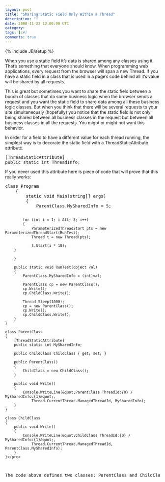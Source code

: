 ```yaml
---
layout: post
title: "Sharing Static Field Only Within a Thread"
description: ""
date: 2008-11-22 12:00:00 UTC
category: 
tags: [c#]
comments: true
---
```

{% include JB/setup %}

<div id="post">
<p>When you use a static field it&rsquo;s data is shared among any classes using it.  That&rsquo;s something that everyone should know. When programming web applications,  every request from the browser will span a new Thread. If you have a static  field in a class that is used in a page&rsquo;s code behind all it&rsquo;s value will be  shared by all requests.</p>
<p>This is great but sometimes you want to share the static field between a  bunch of classes that do some business logic when the browser sends a request  and you want the static field to share data among all these business logic  classes. But when you think that there will be several requests to your site  simultaneously (hopefully) you notice that the static field is not only being  shared between all business classes in the request but between all business  classes in all the requests. You might or might not want this behavior.</p>
<p>In order for a field to have a different value for each thread running, the  simplest way is to decorate the static field with a ThreadStaticAttribute  attribute.</p>
<pre title="code" class="brush: csharp">
[ThreadStaticAttribute]
public static int ThreadInfo;
</pre>
<p>If you never used this attribute here is piece of code that will prove that this  really works:</p>
<pre title="code" class="brush: csharp">
class Program
    {
        static void Main(string[] args)
        {
            ParentClass.MySharedInfo = 5;

            for (int i = 1; i &lt; 3; i++)
            {
                ParameterizedThreadStart pts = new ParameterizedThreadStart(RunTest);
                Thread t = new Thread(pts);

                t.Start(i * 10); 
        }

        }

        public static void RunTest(object val)
        {
            ParentClass.MySharedInfo = (int)val;

            ParentClass cp = new ParentClass();
            cp.Write();
            cp.ChildClass.Write();

            Thread.Sleep(1000);
            cp = new ParentClass();
            cp.Write();
            cp.ChildClass.Write();
        }
    }

    class ParentClass
    {
        [ThreadStaticAttribute]
        public static int MySharedInfo;

        public ChildClass ChildClass { get; set; }

        public ParentClass()
        {
            ChildClass = new ChildClass();    
        }

        public void Write()
        {
            Console.WriteLine(&quot;ParentClass ThreadId:{0} / MySharedInfo:{1}&quot;,
                Thread.CurrentThread.ManagedThreadId, MySharedInfo);
        }
    }

    class ChildClass
    {
        public void Write()
        {
            Console.WriteLine(&quot;ChildClass ThreadId:{0} / MySharedInfo:{1}&quot;, 
                Thread.CurrentThread.ManagedThreadId, ParentClass.MySharedInfo);
        }
    }</pre>
<p>The code above defines two classes: ParentClass and ChildClass. ParentClass has  a static field decorated with the ThreadStaticAttribute attribute and an  instance of a ChildClass. The Main method set&rsquo;s the static filed to 5. Then a  loop will start two Threads and create a new ParentClass in each of them. The  static field value is set to different values. The class will print the static  field value from the ParentClass and from the ChildClass two times. Between the  first and the second time the value is printed there is a Thread.Sleep of 1  second. This pause shows that each thread maintains it&rsquo;s own value.</p>
</div>
